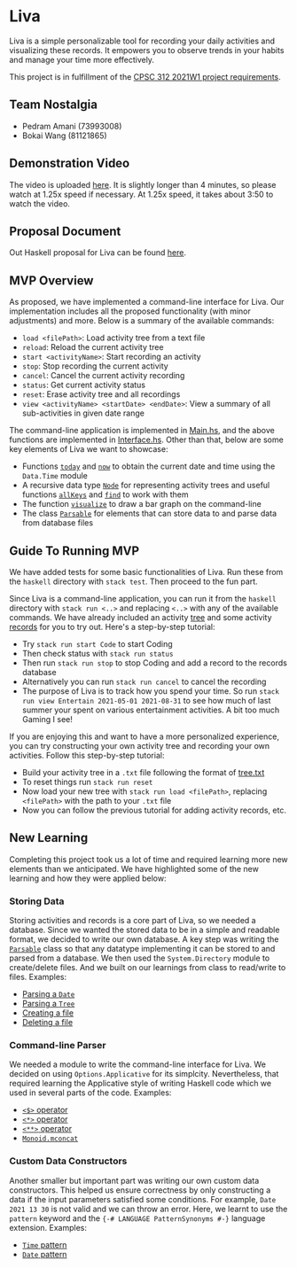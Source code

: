 # Liva

Liva is a simple personalizable tool for recording your daily activities and visualizing these records. It empowers you to observe trends in your habits and manage your time more effectively.

This project is in fulfillment of the [CPSC 312 2021W1 project requirements](https://steven-wolfman.github.io/cpsc-312-website/project.html).


## Team Nostalgia

+ Pedram Amani (73993008)
+ Bokai Wang (81121865)


## Demonstration Video

The video is uploaded [here](https://youtu.be/CBErXl8trHI). It is slightly longer than 4 minutes, so please watch at 1.25x speed if necessary. At 1.25x speed, it takes about 3:50 to watch the video.


## Proposal Document

Out Haskell proposal for Liva can be found [here](https://github.students.cs.ubc.ca/pamani/cpsc312-project/blob/d55a79d1d6056d878b68e1e3b7ac40ad2d29c0e1/Proposal.md).


## MVP Overview

As proposed, we have implemented a command-line interface for Liva.
Our implementation includes all the proposed functionality (with minor adjustments) and more.
Below is a summary of the available commands:

+ `load <filePath>`: Load activity tree from a text file
+ `reload`: Reload the current activity tree
+ `start <activityName>`: Start recording an activity
+ `stop`: Stop recording the current activity
+ `cancel`: Cancel the current activity recording
+ `status`: Get current activity status
+ `reset`: Erase activity tree and all recordings
+ `view <activityName> <startDate> <endDate>`: View a summary of all sub-activities in given date range

The command-line application is implemented in [Main.hs](https://github.students.cs.ubc.ca/pamani/cpsc312-project/blob/d55a79d1d6056d878b68e1e3b7ac40ad2d29c0e1/haskell/app/Main.hs), and the above functions are implemented in [Interface.hs](https://github.students.cs.ubc.ca/pamani/cpsc312-project/blob/d55a79d1d6056d878b68e1e3b7ac40ad2d29c0e1/haskell/src/Interface.hs).
Other than that, below are some key elements of Liva we want to showcase:

+ Functions [`today`](https://github.students.cs.ubc.ca/pamani/cpsc312-project/blob/d55a79d1d6056d878b68e1e3b7ac40ad2d29c0e1/haskell/src/Base.hs#L138) and [`now`](https://github.students.cs.ubc.ca/pamani/cpsc312-project/blob/d55a79d1d6056d878b68e1e3b7ac40ad2d29c0e1/haskell/src/Base.hs#L94) to obtain the current date and time using the `Data.Time` module
+ A recursive data type [`Node`](https://github.students.cs.ubc.ca/pamani/cpsc312-project/blob/d55a79d1d6056d878b68e1e3b7ac40ad2d29c0e1/haskell/src/Base.hs#L202) for representing activity trees and useful functions [`allKeys`](https://github.students.cs.ubc.ca/pamani/cpsc312-project/blob/d55a79d1d6056d878b68e1e3b7ac40ad2d29c0e1/haskell/src/Base.hs#L229) and [`find`](https://github.students.cs.ubc.ca/pamani/cpsc312-project/blob/d55a79d1d6056d878b68e1e3b7ac40ad2d29c0e1/haskell/src/Base.hs#L232) to work with them
+ The function [`visualize`](https://github.students.cs.ubc.ca/pamani/cpsc312-project/blob/d55a79d1d6056d878b68e1e3b7ac40ad2d29c0e1/haskell/src/Base.hs#L248) to draw a bar graph on the command-line
+ The class [`Parsable`](https://github.students.cs.ubc.ca/pamani/cpsc312-project/blob/d55a79d1d6056d878b68e1e3b7ac40ad2d29c0e1/haskell/src/Base.hs#L37) for elements that can store data to and parse data from database files


## Guide To Running MVP

We have added tests for some basic functionalities of Liva. Run these from the `haskell` directory with `stack test`. Then proceed to the fun part.

Since Liva is a command-line application, you can run it from the `haskell` directory with `stack run <..>` and replacing `<..>` with any of the available commands.
We have already included an activity [tree](https://github.students.cs.ubc.ca/pamani/cpsc312-project/blob/d55a79d1d6056d878b68e1e3b7ac40ad2d29c0e1/haskell/assets/tree.txt) and some activity [records](https://github.students.cs.ubc.ca/pamani/cpsc312-project/blob/d55a79d1d6056d878b68e1e3b7ac40ad2d29c0e1/haskell/assets/records.txt) for you to try out. Here's a step-by-step tutorial:

+ Try `stack run start Code` to start Coding
+ Then check status with `stack run status`
+ Then run `stack run stop` to stop Coding and add a record to the records database
+ Alternatively you can run `stack run cancel` to cancel the recording
+ The purpose of Liva is to track how you spend your time. So run `stack run view Entertain 2021-05-01 2021-08-31` to see how much of last summer your spent on various entertainment activities. A bit too much Gaming I see!

If you are enjoying this and want to have a more personalized experience, you can try constructing your own activity tree and recording your own activities. Follow this step-by-step tutorial:

+ Build your activity tree in a `.txt` file following the format of [tree.txt](https://github.students.cs.ubc.ca/pamani/cpsc312-project/blob/d55a79d1d6056d878b68e1e3b7ac40ad2d29c0e1/haskell/assets/tree.txt)
+ To reset things run `stack run reset`
+ Now load your new tree with `stack run load <filePath>`, replacing `<filePath>` with the path to your `.txt` file
+ Now you can follow the previous tutorial for adding activity records, etc.


## New Learning

Completing this project took us a lot of time and required learning more new elements than we anticipated.
We have highlighted some of the new learning and how they were applied below:


### Storing Data

Storing activities and records is a core part of Liva, so we needed a database.
Since we wanted the stored data to be in a simple and readable format, we decided to write our own database.
A key step was writing the [`Parsable`](https://github.students.cs.ubc.ca/pamani/cpsc312-project/blob/d55a79d1d6056d878b68e1e3b7ac40ad2d29c0e1/haskell/src/Base.hs#L54) class so that any datatype implementing it can be stored to and parsed from a database.
We then used the `System.Directory` module to create/delete files.
And we built on our learnings from class to read/write to files. Examples:
+ [Parsing a `Date`](https://github.students.cs.ubc.ca/pamani/cpsc312-project/blob/d55a79d1d6056d878b68e1e3b7ac40ad2d29c0e1/haskell/src/Base.hs#L157)
+ [Parsing a `Tree`](https://github.students.cs.ubc.ca/pamani/cpsc312-project/blob/d55a79d1d6056d878b68e1e3b7ac40ad2d29c0e1/haskell/src/Base.hs#L205)
+ [Creating a file](https://github.students.cs.ubc.ca/pamani/cpsc312-project/blob/d55a79d1d6056d878b68e1e3b7ac40ad2d29c0e1/haskell/src/Interface.hs#L162)
+ [Deleting a file](https://github.students.cs.ubc.ca/pamani/cpsc312-project/blob/d55a79d1d6056d878b68e1e3b7ac40ad2d29c0e1/haskell/src/Interface.hs#L167)


### Command-line Parser

We needed a module to write the command-line interface for Liva.
We decided on using `Options.Applicative` for its simplcity.
Nevertheless, that required learning the Applicative style of writing Haskell code which we used in several parts of the code. Examples:
+ [`<$>` operator](https://github.students.cs.ubc.ca/pamani/cpsc312-project/blob/d55a79d1d6056d878b68e1e3b7ac40ad2d29c0e1/haskell/app/Main.hs#L30)
+ [`<*>` operator](https://github.students.cs.ubc.ca/pamani/cpsc312-project/blob/d55a79d1d6056d878b68e1e3b7ac40ad2d29c0e1/haskell/app/Main.hs#L72)
+ [`<**>` operator](https://github.students.cs.ubc.ca/pamani/cpsc312-project/blob/d55a79d1d6056d878b68e1e3b7ac40ad2d29c0e1/haskell/app/Main.hs#L76)
+ [`Monoid.mconcat`](https://github.students.cs.ubc.ca/pamani/cpsc312-project/blob/d55a79d1d6056d878b68e1e3b7ac40ad2d29c0e1/haskell/app/Main.hs#L80)


### Custom Data Constructors

Another smaller but important part was writing our own custom data constructors.
This helped us ensure correctness by only constructing a data if the input parameters satisfied some conditions.
For example, `Date 2021 13 30` is not valid and we can throw an error.
Here, we learnt to use the `pattern` keyword and the `{-# LANGUAGE PatternSynonyms #-}` language extension. Examples:
+ [`Time` pattern](https://github.students.cs.ubc.ca/pamani/cpsc312-project/blob/d55a79d1d6056d878b68e1e3b7ac40ad2d29c0e1/haskell/src/Base.hs#L85)
+ [`Date` pattern](https://github.students.cs.ubc.ca/pamani/cpsc312-project/blob/d55a79d1d6056d878b68e1e3b7ac40ad2d29c0e1/haskell/src/Base.hs#L123)
